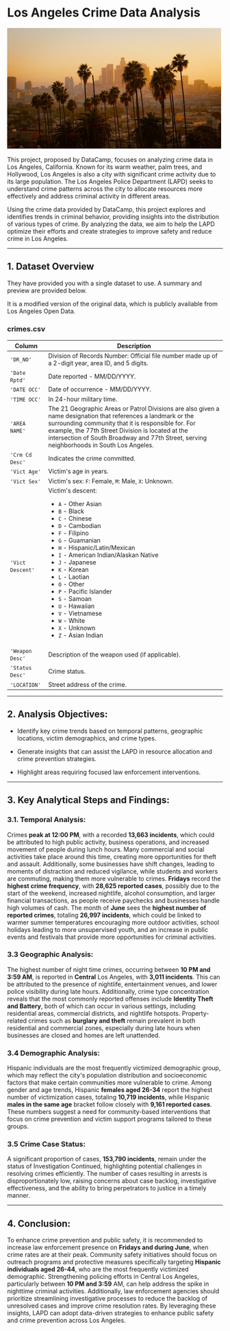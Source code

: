 # Los Angeles Crime Data Analysis

![Los Angeles skyline](la_skyline.jpg)

This project, proposed by DataCamp, focuses on analyzing crime data in Los Angeles, California. Known for its warm weather, palm trees, and Hollywood, Los Angeles is also a city with significant crime activity due to its large population. The Los Angeles Police Department (LAPD) seeks to understand crime patterns across the city to allocate resources more effectively and address criminal activity in different areas.

Using the crime data provided by DataCamp, this project explores and identifies trends in criminal behavior, providing insights into the distribution of various types of crime. By analyzing the data, we aim to help the LAPD optimize their efforts and create strategies to improve safety and reduce crime in Los Angeles.

___

## 1. Dataset Overview

They have provided you with a single dataset to use. A summary and preview are provided below.

It is a modified version of the original data, which is publicly available from Los Angeles Open Data.

### crimes.csv

| Column     | Description              |
|------------|--------------------------|
| `'DR_NO'` | Division of Records Number: Official file number made up of a 2-digit year, area ID, and 5 digits. |
| `'Date Rptd'` | Date reported - MM/DD/YYYY. |
| `'DATE OCC'` | Date of occurrence - MM/DD/YYYY. |
| `'TIME OCC'` | In 24-hour military time. |
| `'AREA NAME'` | The 21 Geographic Areas or Patrol Divisions are also given a name designation that references a landmark or the surrounding community that it is responsible for. For example, the 77th Street Division is located at the intersection of South Broadway and 77th Street, serving neighborhoods in South Los Angeles. |
| `'Crm Cd Desc'` | Indicates the crime committed. |
| `'Vict Age'` | Victim's age in years. |
| `'Vict Sex'` | Victim's sex: `F`: Female, `M`: Male, `X`: Unknown. |
| `'Vict Descent'` | Victim's descent:<ul><li>`A` - Other Asian</li><li>`B` - Black</li><li>`C` - Chinese</li><li>`D` - Cambodian</li><li>`F` - Filipino</li><li>`G` - Guamanian</li><li>`H` - Hispanic/Latin/Mexican</li><li>`I` - American Indian/Alaskan Native</li><li>`J` - Japanese</li><li>`K` - Korean</li><li>`L` - Laotian</li><li>`O` - Other</li><li>`P` - Pacific Islander</li><li>`S` - Samoan</li><li>`U` - Hawaiian</li><li>`V` - Vietnamese</li><li>`W` - White</li><li>`X` - Unknown</li><li>`Z` - Asian Indian</li> |
| `'Weapon Desc'` | Description of the weapon used (if applicable). |
| `'Status Desc'` | Crime status. |
| `'LOCATION'` | Street address of the crime. |

___

## 2. Analysis Objectives:

- Identify key crime trends based on temporal patterns, geographic locations, victim demographics, and crime types.

- Generate insights that can assist the LAPD in resource allocation and crime prevention strategies.

- Highlight areas requiring focused law enforcement interventions.

___

## 3. Key Analytical Steps and Findings:
### 3.1. Temporal Analysis:
Crimes **peak at 12:00 PM**, with a recorded **13,663 incidents**, which could be attributed to high public activity, business operations, and increased movement of people during lunch hours. Many commercial and social activities take place around this time, creating more opportunities for theft and assault. Additionally, some businesses have shift changes, leading to moments of distraction and reduced vigilance, while students and workers are commuting, making them more vulnerable to crimes. **Fridays** record the **highest crime frequency**, with **28,625 reported cases**, possibly due to the start of the weekend, increased nightlife, alcohol consumption, and larger financial transactions, as people receive paychecks and businesses handle high volumes of cash. The month of **June** sees the **highest number of reported crimes**, totaling **26,997 incidents**, which could be linked to warmer summer temperatures encouraging more outdoor activities, school holidays leading to more unsupervised youth, and an increase in public events and festivals that provide more opportunities for criminal activities.

### 3.3 Geographic Analysis:

The highest number of night time crimes, occurring between **10 PM and 3:59 AM**, is reported in **Central** Los Angeles, with **3,011 incidents**. This can be attributed to the presence of nightlife, entertainment venues, and lower police visibility during late hours. Additionally, crime type concentration reveals that the most commonly reported offenses include **Identity Theft and Battery**, both of which can occur in various settings, including residential areas, commercial districts, and nightlife hotspots. Property-related crimes such as **burglary and theft** remain prevalent in both residential and commercial zones, especially during late hours when businesses are closed and homes are left unattended.

### 3.4 Demographic Analysis:

Hispanic individuals are the most frequently victimized demographic group, which may reflect the city's population distribution and socioeconomic factors that make certain communities more vulnerable to crime. Among gender and age trends, Hispanic **females aged 26-34** report the highest number of victimization cases, totaling **10,719 incidents**, while Hispanic **males in the same age** bracket follow closely with **9,161 reported cases**. These numbers suggest a need for community-based interventions that focus on crime prevention and victim support programs tailored to these groups.

### 3.5 Crime Case Status:

A significant proportion of cases, **153,790 incidents**, remain under the status of Investigation Continued, highlighting potential challenges in resolving crimes efficiently. The number of cases resulting in arrests is disproportionately low, raising concerns about case backlog, investigative effectiveness, and the ability to bring perpetrators to justice in a timely manner.

___

## 4. Conclusion:
To enhance crime prevention and public safety, it is recommended to increase law enforcement presence on **Fridays and during June**, when crime rates are at their peak. Community safety initiatives should focus on outreach programs and protective measures specifically targeting **Hispanic individuals aged 26-44**, who are the most frequently victimized demographic. Strengthening policing efforts in Central Los Angeles, particularly between **10 PM and 3:59** AM, can help address the spike in nighttime criminal activities. Additionally, law enforcement agencies should prioritize streamlining investigative processes to reduce the backlog of unresolved cases and improve crime resolution rates. By leveraging these insights, LAPD can adopt data-driven strategies to enhance public safety and crime prevention across Los Angeles.



